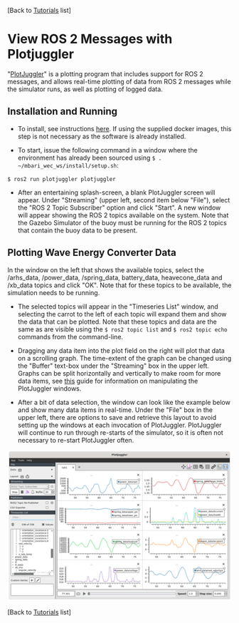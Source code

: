 [Back to [Tutorials](../../tutorials.md) list]

# View ROS 2 Messages with Plotjuggler

"[PlotJuggler](https://www.plotjuggler.io/)" is a plotting program that includes support for ROS 2 messages, and allows real-time plotting of data from ROS 2 messages while the simulator runs, as well as plotting of logged data.  


## Installation and Running
- To install, see instructions [here](https://index.ros.org/p/plotjuggler/).  If using the supplied docker images, this step is not necessary as the software is already installed.

- To start, issue the following command in a window where the environment has already been sourced using ```$ . ~/mbari_wec_ws/install/setup.sh```:

```
$ ros2 run plotjuggler plotjuggler 
```
 
- After an entertaining splash-screen, a blank PlotJuggler screen will appear. Under "Streaming" (upper left, second item below "File"), select the "ROS 2 Topic Subscriber" option and click "Start".  A new window will appear showing the ROS 2 topics available on the system.  Note that the Gazebo Simulator of the buoy must be running for the ROS 2 topics that contain the buoy data to be present.


## Plotting Wave Energy Converter Data
In the window on the left that shows the available topics, select the /arhs_data, /power_data, /spring_data, battery_data, heavecone_data and /xb_data topics and click "OK".  Note that for these topics to be available, the simulation needs to be running.

- The selected topics will appear in the "Timeseries List" window, and selecting the carrot to the left of each topic will expand them and show the data that can be plotted.  Note that these topics and data are the same as are visible using the ```$ ros2 topic list``` and ```$ ros2 topic echo``` commands from the command-line.

- Dragging any data item into the plot field on the right will plot that data on a scrolling graph. The time-extent of the graph can be changed using the "Buffer" text-box under the "Streaming" box in the upper left.  Graphs can be split horizontally and vertically to make room for more data items, see [this](https://facontidavide.github.io/PlotJuggler/visualization_howto/index.html) guide for information on manipulating the PlotJuggler windows.  

- After a bit of data selection, the window can look like the example below and show many data items in real-time.  Under the "File" box in the upper left, there are options to save and retrieve this layout to avoid setting up the windows at each invocation of PlotJuggler.  PlotJuggler will continue to run through re-starts of the simulator, so it is often not necessary to re-start PlotJuggler often.

![](images/PlotJuggler.png)


[Back to [Tutorials](../../tutorials.md) list]
